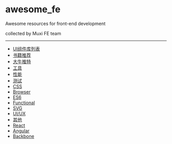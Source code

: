 # awesome_fe
Awesome resources for front-end development 

collected by Muxi FE team

****

+ [UI组件库列表](https://github.com/Muxi-Studio/awesome_fe/blob/master/lib.md)
+ [书籍推荐](https://github.com/Muxi-Studio/awesome_fe/blob/master/books.md)
+ [大牛推特](https://github.com/Muxi-Studio/awesome_fe/blob/master/twitter.md)
+ [工具](https://github.com/Muxi-Studio/awesome_fe/blob/master/tooling.md)
+ [性能](https://github.com/Muxi-Studio/awesome_fe/blob/master/performance.md)
+ [测试](https://github.com/Muxi-Studio/awesome_fe/blob/master/testing.md)
+ [CSS](https://github.com/Muxi-Studio/awesome_fe/blob/master/css.md)
+ [Browser](https://github.com/Muxi-Studio/awesome_fe/blob/master/browser.md)
+ [ES6](https://github.com/Muxi-Studio/awesome_fe/blob/master/es6.md)
+ [Functional](https://github.com/Muxi-Studio/awesome_fe/blob/master/functional.md)
+ [SVG](https://github.com/Muxi-Studio/awesome_fe/blob/master/svg.md)
+ [UI/UX](https://github.com/Muxi-Studio/awesome_fe/blob/master/ui.md)
+ [其他](https://github.com/Muxi-Studio/awesome_fe/blob/master/else.md)
+ [React](https://github.com/Muxi-Studio/awesome_fe/blob/master/react.md)
+ [Angular](https://github.com/Muxi-Studio/awesome_fe/blob/master/angular.md)
+ [Backbone](https://github.com/Muxi-Studio/awesome_fe/blob/master/backbone.md)



